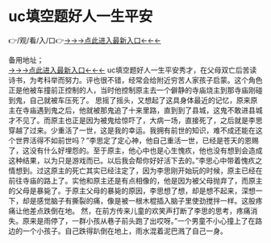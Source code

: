 # uc填空题好人一生平安
👉/观/看/入/口👉<a href="https://8h6e.com ">→→→点此进入最新入口←←←</a>
   

备用地址；  
<a href="https://6h8k.top ">→→→点此进入最新入口←←←</a>
uc填空题好人一生平安秀才，在父母双亡后苦读诗书，为考科举而努力。评也很不错，经常会给附近穷苦人家孩子启蒙。这个角色正是他被车撞前正控制的人，当时他控制原主去一个僻静的寺庙烧主到那寺庙刚碰到鬼，自己就被车压死了。
思摇了摇头，又想起了这具身体最近的记忆，原来原主在寺庙遇到鬼之后，他就被那鬼追了十来里路，直到到了县城，这鬼不敢进县城才不见了。而原主也正是因为被鬼给惊吓了，大病一场，直接死了，之后就是李思穿越了过来。少重活了一世，这是我的幸运。我拥有前世的知识，难不成还能在这个世界活得不如前世吗？”李思定了定心神，他自己重活一世，已经是苍天的恩赐了，这没有什么好埋怨的。至于原主，他心中也是心生愧疚，他也没有想到会造成这种结果，以为只是游戏而已。以后我会帮你好好活下去的。”李思心中带着愧疚之情想到。过这原主的死亡其实已经注定了，因为李思刚开始玩的时候，原主已经在前往寺庙的路上了。实他和原主还是有点相像的，他是因为被父母抛弃了，而原主的父母是暴毙了。于原主父母的暴毙的原因，李思想了想，却是想不起来，深想一下，却是感觉脑子有撕裂的痛，像是被一根木棍插入脑子里使劲搅拌一样。这股疼痛让他差点跌倒在地。
然，在前方传来儿童的欢笑声打断了李思的思考，疼痛消失。原来是雨停了，一群小孩从巷子前头跑了出哎呀。”一个男童不小心撞上了在路边的一个小孩子。自己跌得趴倒在地上，雨水混着泥巴溅了自己一身。
